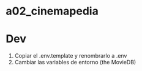 # a02_cinemapedia

# Dev

1) Copiar el .env.template y renombrarlo a .env
2) Cambiar las variables de entorno (the MovieDB) 